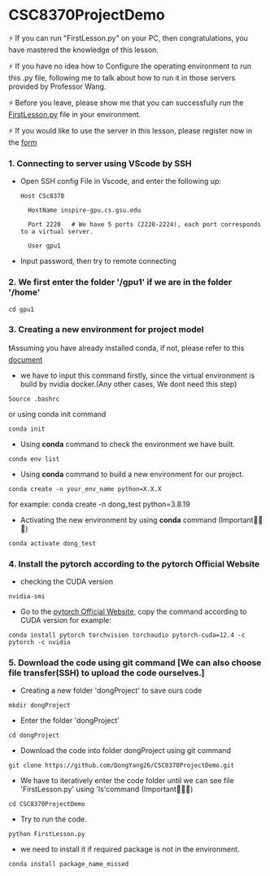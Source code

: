 # CSC8370ProjectDemo

⚡ If you can run "FirstLesson.py" on your PC, then congratulations, you have mastered the knowledge of this lesson.

⚡ If you have no idea how to Configure the operating environment to run this .py file,
following me to talk about how to run it in those servers provided by Professor Wang.

⚡ Before you leave, please show me that you can successfully run the [FirstLesson.py](https://github.com/DongYang26/CSC8370ProjectDemo/blob/main/FirstLesson.py) file in your environment.

⚡ If you would like to use the server in this lesson, please register now in the [form](https://docs.google.com/spreadsheets/d/1WYS-VxcrPQoU8dC_G4ycknN3thgoKp5cSDy71u_1vGw/edit?usp=sharing)
### 1. Connecting to server using VScode by SSH
* Open SSH config File in Vscode, and enter the following up:

      Host CSc8370
  
        HostName inspire-gpu.cs.gsu.edu
  
        Port 2220   # We have 5 ports (2220-2224), each port corresponds to a virtual server.
  
        User gpu1

* Input password, then try to remote connecting

### 2. We first enter the folder '/gpu1' if we are in the folder '/home'
    cd gpu1

### 3. Creating a new environment for project model

❗️Assuming you have already installed conda, if not, please refer to this [document](https://github.com/DongYang26/CSC8370ProjectDemo/blob/main/Preparation.md)
* we have to input this command firstly, since the virtual environment is build by nvidia docker.(Any other cases, We dont need this step)
```
Source .bashrc
```
or using conda init command
```
conda init
```
* Using **conda** command to check the environment we have built.
```
conda env list
```
* Using **conda** command to build a new environment for our project.
```
conda create -n your_env_name python=X.X.X
```
for example: conda create -n dong_test python=3.8.19
* Activating the new environment by using **conda** command (Important🌟🌟🌟)
```
conda activate dong_test
```

### 4. Install the pytorch according to the pytorch Official Website
* checking the CUDA version
```
nvidia-smi
```
* Go to the [pytorch Official Website](https://pytorch.org/get-started/locally/), copy the command according to CUDA version
for example:
```
conda install pytorch torchvision torchaudio pytorch-cuda=12.4 -c pytorch -c nvidia
```

### 5. Download the code using git command [We can also choose file transfer(SSH) to upload the code ourselves.]

* Creating a new folder 'dongProject' to save ours code
```
mkdir dongProject
```
* Enter the folder 'dongProject'
```
cd dongProject
```
* Download the code into folder dongProject using git command
```
git clone https://github.com/DongYang26/CSC8370ProjectDemo.git
```
* We have to iteratively enter the code folder until we can see file 'FirstLesson.py' using 'ls'command (Important🌟🌟🌟)
```
cd CSC8370ProjectDemo
```
* Try to run the code.
```
python FirstLesson.py
```
* we need to install it if required package is not in the environment.
```
conda install package_name_missed
```

